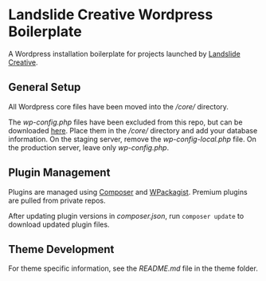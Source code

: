 # Landslide Creative Wordpress Boilerplate

A Wordpress installation boilerplate for projects launched by [Landslide Creative](http://landslidecreative.com).

## General Setup

All Wordpress core files have been moved into the _/core/_ directory.

The _wp-config.php_ files have been excluded from this repo, but can be downloaded [here](https://landslide-dev.s3.amazonaws.com/wp-config.zip). Place them in the _/core/_ directory and add your database information. On the staging server, remove the _wp-config-local.php_ file. On the production server, leave only _wp-config.php_.

## Plugin Management

Plugins are managed using [Composer](https://getcomposer.org/) and [WPackagist](https://wpackagist.org/). Premium plugins are pulled from private repos.

After updating plugin versions in _composer.json_, run `composer update` to download updated plugin files.

## Theme Development

For theme specific information, see the _README.md_ file in the theme folder.
